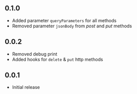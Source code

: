 [comment]: <> (Changelog bum example)
[comment]: <> (## version)
[comment]: <> (### Breaking Changes or ### New Features)
[comment]: <> (* Change description)

## 0.1.0

* Added parameter `queryParameters` for all methods
* Removed parameter `jsonBody` from *post* and *put* methods

## 0.0.2

* Removed debug print
* Added hooks for `delete` & `put` http methods

## 0.0.1

* Initial release

